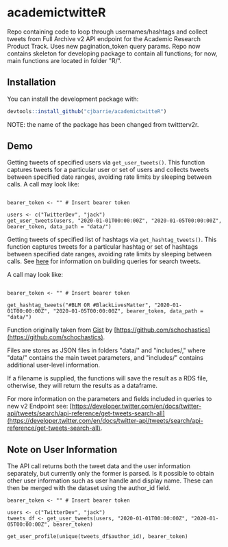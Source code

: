# academictwitteR

Repo containing code to loop through usernames/hashtags and collect tweets from Full Archive v2 API endpoint for the Academic Research Product Track. Uses new pagination_token query params. Repo now contains skeleton for developing package to contain all functions; for now, main functions are located in folder "R/".

## Installation

You can install the development package with:

``` r
devtools::install_github("cjbarrie/academictwitteR")
```

NOTE: the name of the package has been changed from twittterv2r.

## Demo

Getting tweets of specified users via `get_user_tweets()`. This function captures tweets for a particular user or set of users and collects tweets between specified date ranges, avoiding rate limits by sleeping between calls. A call may look like:

```{r}

bearer_token <- "" # Insert bearer token

users <- c("TwitterDev", "jack")
get_user_tweets(users, "2020-01-01T00:00:00Z", "2020-01-05T00:00:00Z", bearer_token, data_path = "data/")

```

Getting tweets of specified list of hashtags via `get_hashtag_tweets()`. This function captures tweets for a particular hashtag or set of hashtags between specified date ranges, avoiding rate limits by sleeping between calls. See [here](https://developer.twitter.com/en/docs/twitter-api/tweets/search/integrate/build-a-query) for information on building queries for search tweets.

A call may look like:

```{r}

bearer_token <- "" # Insert bearer token

get_hashtag_tweets("#BLM OR #BlackLivesMatter", "2020-01-01T00:00:00Z", "2020-01-05T00:00:00Z", bearer_token, data_path = "data/")

```

Function originally taken from [Gist](https://gist.github.com/schochastics/1ff42c0211916d73fc98ba8ad0dcb261#file-get_tweets-r-L14) by [https://github.com/schochastics](https://github.com/schochastics).

Files are stores as JSON files in folders "data/" and "includes/," where "data/" contains the main tweet parameters, and "includes/" contains additional user-level information.

If a filename is supplied, the functions will save the result as a RDS file, otherwise, they will return the results as a dataframe.

For more information on the parameters and fields included in queries to new v2 Endpoint see: [https://developer.twitter.com/en/docs/twitter-api/tweets/search/api-reference/get-tweets-search-all](https://developer.twitter.com/en/docs/twitter-api/tweets/search/api-reference/get-tweets-search-all).

## Note on User Information
The API call returns both the tweet data and the user information separately, but currently only the former is parsed. Is it possible to obtain other user information such as user handle and display name. These can then be merged with the dataset using the author_id field.

```
bearer_token <- "" # Insert bearer token

users <- c("TwitterDev", "jack")
tweets_df <- get_user_tweets(users, "2020-01-01T00:00:00Z", "2020-01-05T00:00:00Z", bearer_token)

get_user_profile(unique(tweets_df$author_id), bearer_token)
```
